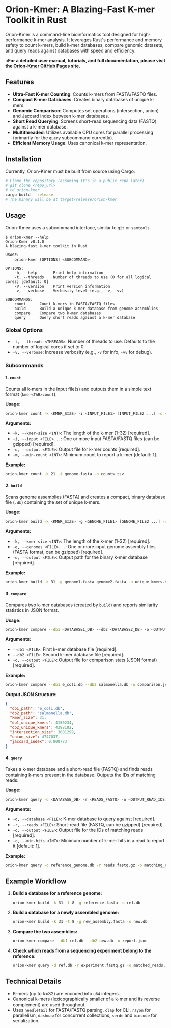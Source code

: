 # Orion-Kmer: A Blazing-Fast K-mer Toolkit in Rust

Orion-Kmer is a command-line bioinformatics tool designed for high-performance k-mer analysis. It leverages Rust's performance and memory safety to count k-mers, build k-mer databases, compare genomic datasets, and query reads against databases with speed and efficiency.

n**For a detailed user manual, tutorials, and full documentation, please visit the [Orion-Kmer GitHub Pages site](https://motroy.github.io/orion-kmer/).**

## Features

*   **Ultra-Fast K-mer Counting**: Counts k-mers from FASTA/FASTQ files.
*   **Compact K-mer Databases**: Creates binary databases of unique k-mers.
*   **Genomic Comparison**: Computes set operations (intersection, union) and Jaccard index between k-mer databases.
*   **Short Read Querying**: Screens short-read sequencing data (FASTQ) against a k-mer database.
*   **Multithreaded**: Utilizes available CPU cores for parallel processing (primarily for the `query` subcommand currently).
*   **Efficient Memory Usage**: Uses canonical k-mer representation.

## Installation

Currently, Orion-Kmer must be built from source using Cargo:

```bash
# Clone the repository (assuming it's in a public repo later)
# git clone <repo_url>
# cd orion-kmer
cargo build --release
# The binary will be at target/release/orion-kmer
```

## Usage

Orion-Kmer uses a subcommand interface, similar to `git` or `samtools`.

```
$ orion-kmer --help
Orion-Kmer v0.1.0
A blazing-fast k-mer toolkit in Rust

USAGE:
    orion-kmer [OPTIONS] <SUBCOMMAND>

OPTIONS:
    -h, --help       Print help information
    -t, --threads    Number of threads to use (0 for all logical cores) [default: 0]
    -V, --version    Print version information
    -v, --verbose    Verbosity level (e.g., -v, -vv)

SUBCOMMANDS:
    count      Count k-mers in FASTA/FASTQ files
    build      Build a unique k-mer database from genome assemblies
    compare    Compare two k-mer databases
    query      Query short reads against a k-mer database
```

### Global Options

*   `-t, --threads <THREADS>`: Number of threads to use. Defaults to the number of logical cores if set to 0.
*   `-v, --verbose`: Increase verbosity (e.g., `-v` for info, `-vv` for debug).

### Subcommands

#### 1. `count`

Counts all k-mers in the input file(s) and outputs them in a simple text format (`kmer<TAB>count`).

**Usage:**

```bash
orion-kmer count -k <KMER_SIZE> -i <INPUT_FILE1> [INPUT_FILE2 ...] -o <OUTPUT_TSV> [-m <MIN_COUNT>]
```

**Arguments:**

*   `-k, --kmer-size <INT>`: The length of the k-mer (1-32) \[required].
*   `-i, --input <FILE>...`: One or more input FASTA/FASTQ files (can be gzipped) \[required].
*   `-o, --output <FILE>`: Output file for k-mer counts \[required].
*   `-m, --min-count <INT>`: Minimum count to report a k-mer \[default: 1].

**Example:**

```bash
orion-kmer count -k 21 -i genome.fasta -o counts.tsv
```

#### 2. `build`

Scans genome assemblies (FASTA) and creates a compact, binary database file (`.db`) containing the set of unique k-mers.

**Usage:**

```bash
orion-kmer build -k <KMER_SIZE> -g <GENOME_FILE1> [GENOME_FILE2 ...] -o <OUTPUT_DB>
```

**Arguments:**

*   `-k, --kmer-size <INT>`: The length of the k-mer (1-32) \[required].
*   `-g, --genomes <FILE>...`: One or more input genome assembly files (FASTA format, can be gzipped) \[required].
*   `-o, --output <FILE>`: Output path for the binary k-mer database \[required].

**Example:**

```bash
orion-kmer build -k 31 -g genome1.fasta genome2.fasta -o unique_kmers.db
```

#### 3. `compare`

Compares two k-mer databases (created by `build`) and reports similarity statistics in JSON format.

**Usage:**

```bash
orion-kmer compare --db1 <DATABASE1_DB> --db2 <DATABASE2_DB> -o <OUTPUT_JSON>
```

**Arguments:**

*   `--db1 <FILE>`: First k-mer database file \[required].
*   `--db2 <FILE>`: Second k-mer database file \[required].
*   `-o, --output <FILE>`: Output file for comparison stats (JSON format) \[required].

**Example:**

```bash
orion-kmer compare --db1 e_coli.db --db2 salmonella.db -o comparison.json
```

**Output JSON Structure:**

```json
{
  "db1_path": "e_coli.db",
  "db2_path": "salmonella.db",
  "kmer_size": 31,
  "db1_unique_kmers": 4150234,
  "db2_unique_kmers": 4398102,
  "intersection_size": 3801299,
  "union_size": 4747037,
  "jaccard_index": 0.800773
}
```

#### 4. `query`

Takes a k-mer database and a short-read file (FASTQ) and finds reads containing k-mers present in the database. Outputs the IDs of matching reads.

**Usage:**

```bash
orion-kmer query -d <DATABASE_DB> -r <READS_FASTQ> -o <OUTPUT_READ_IDS> [-c <MIN_HITS>]
```

**Arguments:**

*   `-d, --database <FILE>`: K-mer database to query against \[required].
*   `-r, --reads <FILE>`: Short-read file (FASTQ, can be gzipped) \[required].
*   `-o, --output <FILE>`: Output file for the IDs of matching reads \[required].
*   `-c, --min-hits <INT>`: Minimum number of k-mer hits in a read to report it \[default: 1].

**Example:**

```bash
orion-kmer query -d reference_genome.db -r reads.fastq.gz -o matching_reads.txt -c 5
```

## Example Workflow

1.  **Build a database for a reference genome:**
    ```bash
    orion-kmer build -k 31 -t 8 -g reference.fasta -o ref.db
    ```

2.  **Build a database for a newly assembled genome:**
    ```bash
    orion-kmer build -k 31 -t 8 -g new_assembly.fasta -o new.db
    ```

3.  **Compare the two assemblies:**
    ```bash
    orion-kmer compare --db1 ref.db --db2 new.db -o report.json
    ```

4.  **Check which reads from a sequencing experiment belong to the reference:**
    ```bash
    orion-kmer query -d ref.db -r experiment.fastq.gz -o matched_reads.txt -c 5 -t 8
    ```

## Technical Details

*   K-mers (up to k=32) are encoded into `u64` integers.
*   Canonical k-mers (lexicographically smaller of a k-mer and its reverse complement) are used throughout.
*   Uses `needletail` for FASTA/FASTQ parsing, `clap` for CLI, `rayon` for parallelism, `dashmap` for concurrent collections, `serde` and `bincode` for serialization.
```
